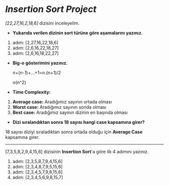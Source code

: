 # ***Insertion Sort Project***
 *[22,27,16,2,18,6]* dizisini inceleyelim.
* **Yukarıda verilen dizinin sort türüne göre aşamalarını yazınız.**
1. adım: [2,27,16,22,18,6]
2. adım: [2,6,16,22,18,27]
3. adım: [2,6,16,18,22,27]

* **Big-o gösterimini yazınız.**

  n+(n-1)+...+1=n.(n+1)/2

  o(n^2)

* **Time Complexity:**

1. **Average case:** Aradığımız sayının ortada olması
2. **Worst case:** Aradığımız sayının sonda olması
3. **Best case:** Aradığımız sayının dizinin en başında olması

* **Dizi sıralandıktan sonra 18 sayısı hangi case kapsamına girer?**

 18 sayısı diziyi sıraladıktan sonra ortada olduğu için **Average Case** kapsamına girer.

---------------------------------------------------
 [7,3,5,8,2,9,4,15,6] dizisinin **Insertion Sort**'a göre ilk 4 adımını yazınız.
1. adım: [2,3,5,8,7,9,4,15,6]
2. adım: [2,3,4,8,7,9,5,15,6]
3. adım: [2,3,4,5,7,9,8,15,6]
4. adım: [2,3,4,5,6,9,8,15,7] 



